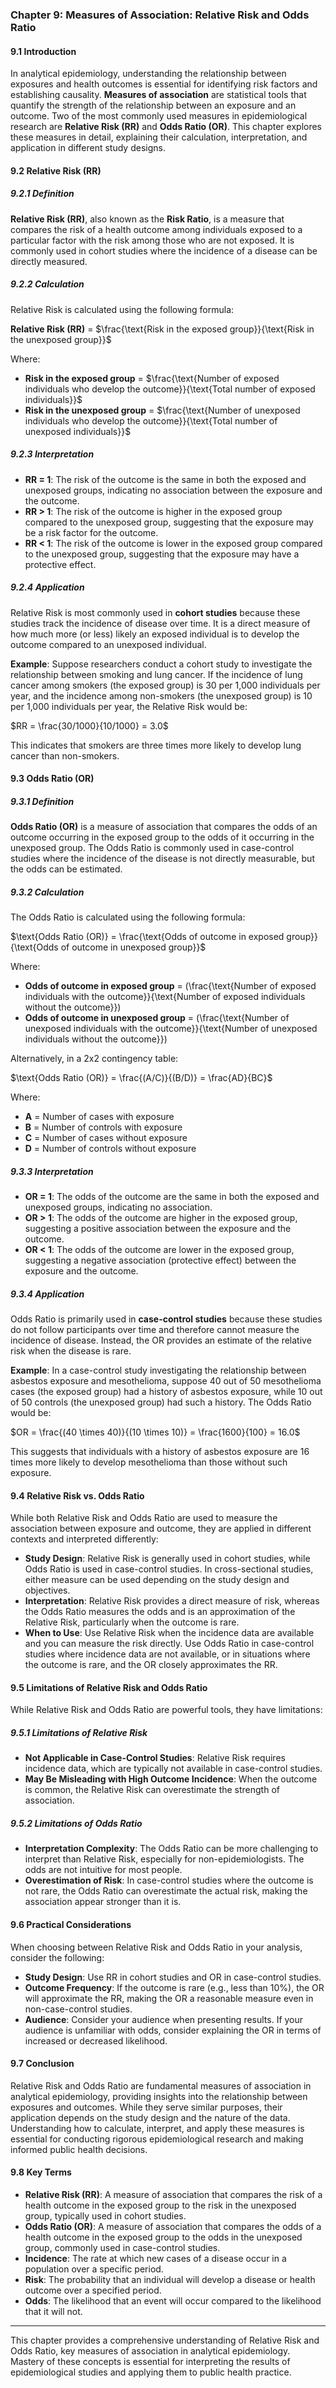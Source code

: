 ### Chapter 9: Measures of Association: Relative Risk and Odds Ratio

#### 9.1 Introduction

In analytical epidemiology, understanding the relationship between exposures and health outcomes is essential for identifying risk factors and establishing causality. **Measures of association** are statistical tools that quantify the strength of the relationship between an exposure and an outcome. Two of the most commonly used measures in epidemiological research are **Relative Risk (RR)** and **Odds Ratio (OR)**. This chapter explores these measures in detail, explaining their calculation, interpretation, and application in different study designs.

#### 9.2 Relative Risk (RR)

##### 9.2.1 Definition

**Relative Risk (RR)**, also known as the **Risk Ratio**, is a measure that compares the risk of a health outcome among individuals exposed to a particular factor with the risk among those who are not exposed. It is commonly used in cohort studies where the incidence of a disease can be directly measured.

##### 9.2.2 Calculation

Relative Risk is calculated using the following formula:


**Relative Risk (RR)** = $\frac{\text{Risk in the exposed group}}{\text{Risk in the unexposed group}}$


Where:
- **Risk in the exposed group** = $\frac{\text{Number of exposed individuals who develop the outcome}}{\text{Total number of exposed individuals}}$
- **Risk in the unexposed group** = $\frac{\text{Number of unexposed individuals who develop the outcome}}{\text{Total number of unexposed individuals}}$

##### 9.2.3 Interpretation

- **RR = 1**: The risk of the outcome is the same in both the exposed and unexposed groups, indicating no association between the exposure and the outcome.
- **RR > 1**: The risk of the outcome is higher in the exposed group compared to the unexposed group, suggesting that the exposure may be a risk factor for the outcome.
- **RR < 1**: The risk of the outcome is lower in the exposed group compared to the unexposed group, suggesting that the exposure may have a protective effect.

##### 9.2.4 Application

Relative Risk is most commonly used in **cohort studies** because these studies track the incidence of disease over time. It is a direct measure of how much more (or less) likely an exposed individual is to develop the outcome compared to an unexposed individual. 

**Example**: Suppose researchers conduct a cohort study to investigate the relationship between smoking and lung cancer. If the incidence of lung cancer among smokers (the exposed group) is 30 per 1,000 individuals per year, and the incidence among non-smokers (the unexposed group) is 10 per 1,000 individuals per year, the Relative Risk would be:


$RR = \frac{30/1000}{10/1000} = 3.0$


This indicates that smokers are three times more likely to develop lung cancer than non-smokers.

#### 9.3 Odds Ratio (OR)

##### 9.3.1 Definition

**Odds Ratio (OR)** is a measure of association that compares the odds of an outcome occurring in the exposed group to the odds of it occurring in the unexposed group. The Odds Ratio is commonly used in case-control studies where the incidence of the disease is not directly measurable, but the odds can be estimated.

##### 9.3.2 Calculation

The Odds Ratio is calculated using the following formula:


$\text{Odds Ratio (OR)} = \frac{\text{Odds of outcome in exposed group}}{\text{Odds of outcome in unexposed group}}$


Where:
- **Odds of outcome in exposed group** = \(\frac{\text{Number of exposed individuals with the outcome}}{\text{Number of exposed individuals without the outcome}}\)
- **Odds of outcome in unexposed group** = \(\frac{\text{Number of unexposed individuals with the outcome}}{\text{Number of unexposed individuals without the outcome}}\)

Alternatively, in a 2x2 contingency table:


$\text{Odds Ratio (OR)} = \frac{(A/C)}{(B/D)} = \frac{AD}{BC}$


Where:
- **A** = Number of cases with exposure
- **B** = Number of controls with exposure
- **C** = Number of cases without exposure
- **D** = Number of controls without exposure

##### 9.3.3 Interpretation

- **OR = 1**: The odds of the outcome are the same in both the exposed and unexposed groups, indicating no association.
- **OR > 1**: The odds of the outcome are higher in the exposed group, suggesting a positive association between the exposure and the outcome.
- **OR < 1**: The odds of the outcome are lower in the exposed group, suggesting a negative association (protective effect) between the exposure and the outcome.

##### 9.3.4 Application

Odds Ratio is primarily used in **case-control studies** because these studies do not follow participants over time and therefore cannot measure the incidence of disease. Instead, the OR provides an estimate of the relative risk when the disease is rare.

**Example**: In a case-control study investigating the relationship between asbestos exposure and mesothelioma, suppose 40 out of 50 mesothelioma cases (the exposed group) had a history of asbestos exposure, while 10 out of 50 controls (the unexposed group) had such a history. The Odds Ratio would be:


$OR = \frac{(40 \times 40)}{(10 \times 10)} = \frac{1600}{100} = 16.0$


This suggests that individuals with a history of asbestos exposure are 16 times more likely to develop mesothelioma than those without such exposure.

#### 9.4 Relative Risk vs. Odds Ratio

While both Relative Risk and Odds Ratio are used to measure the association between exposure and outcome, they are applied in different contexts and interpreted differently:

- **Study Design**: Relative Risk is generally used in cohort studies, while Odds Ratio is used in case-control studies. In cross-sectional studies, either measure can be used depending on the study design and objectives.
- **Interpretation**: Relative Risk provides a direct measure of risk, whereas the Odds Ratio measures the odds and is an approximation of the Relative Risk, particularly when the outcome is rare.
- **When to Use**: Use Relative Risk when the incidence data are available and you can measure the risk directly. Use Odds Ratio in case-control studies where incidence data are not available, or in situations where the outcome is rare, and the OR closely approximates the RR.

#### 9.5 Limitations of Relative Risk and Odds Ratio

While Relative Risk and Odds Ratio are powerful tools, they have limitations:

##### 9.5.1 Limitations of Relative Risk

- **Not Applicable in Case-Control Studies**: Relative Risk requires incidence data, which are typically not available in case-control studies.
- **May Be Misleading with High Outcome Incidence**: When the outcome is common, the Relative Risk can overestimate the strength of association.

##### 9.5.2 Limitations of Odds Ratio

- **Interpretation Complexity**: The Odds Ratio can be more challenging to interpret than Relative Risk, especially for non-epidemiologists. The odds are not intuitive for most people.
- **Overestimation of Risk**: In case-control studies where the outcome is not rare, the Odds Ratio can overestimate the actual risk, making the association appear stronger than it is.

#### 9.6 Practical Considerations

When choosing between Relative Risk and Odds Ratio in your analysis, consider the following:

- **Study Design**: Use RR in cohort studies and OR in case-control studies.
- **Outcome Frequency**: If the outcome is rare (e.g., less than 10%), the OR will approximate the RR, making the OR a reasonable measure even in non-case-control studies.
- **Audience**: Consider your audience when presenting results. If your audience is unfamiliar with odds, consider explaining the OR in terms of increased or decreased likelihood.

#### 9.7 Conclusion

Relative Risk and Odds Ratio are fundamental measures of association in analytical epidemiology, providing insights into the relationship between exposures and outcomes. While they serve similar purposes, their application depends on the study design and the nature of the data. Understanding how to calculate, interpret, and apply these measures is essential for conducting rigorous epidemiological research and making informed public health decisions.

#### 9.8 Key Terms
- **Relative Risk (RR)**: A measure of association that compares the risk of a health outcome in the exposed group to the risk in the unexposed group, typically used in cohort studies.
- **Odds Ratio (OR)**: A measure of association that compares the odds of a health outcome in the exposed group to the odds in the unexposed group, commonly used in case-control studies.
- **Incidence**: The rate at which new cases of a disease occur in a population over a specific period.
- **Risk**: The probability that an individual will develop a disease or health outcome over a specified period.
- **Odds**: The likelihood that an event will occur compared to the likelihood that it will not.

---

This chapter provides a comprehensive understanding of Relative Risk and Odds Ratio, key measures of association in analytical epidemiology. Mastery of these concepts is essential for interpreting the results of epidemiological studies and applying them to public health practice.
